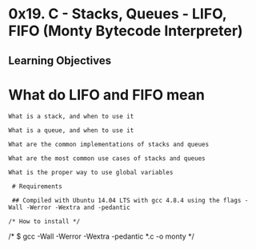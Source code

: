 # 0x19. C - Stacks, Queues - LIFO, FIFO (Monty Bytecode Interpreter)
 
   ## Learning Objectives 

   # What do LIFO and FIFO mean

    What is a stack, and when to use it

    What is a queue, and when to use it

    What are the common implementations of stacks and queues

    What are the most common use cases of stacks and queues

    What is the proper way to use global variables

     # Requirements 
     
     ## Compiled with Ubuntu 14.04 LTS with gcc 4.8.4 using the flags -Wall -Werror -Wextra and -pedantic

    /* How to install */

   /*  $ gcc -Wall -Werror -Wextra -pedantic *.c -o monty */